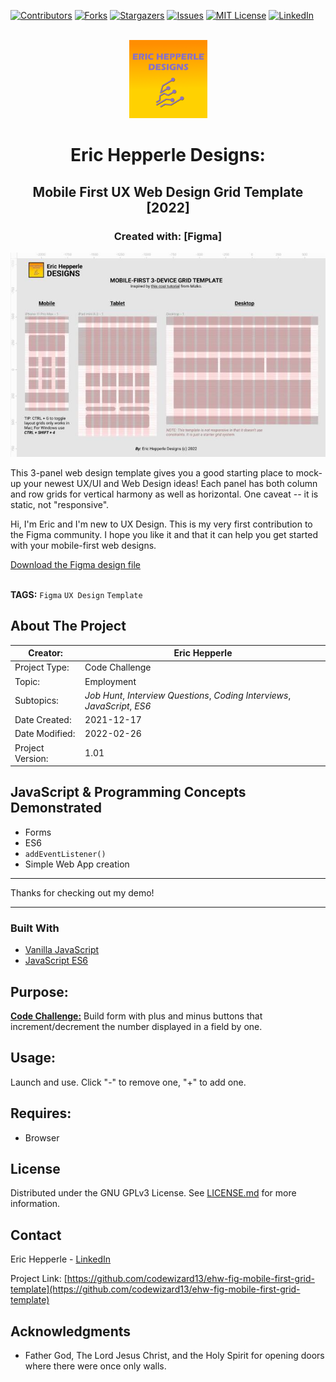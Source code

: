 <div id="top"></div>
<!--
*** Readme.md by Eric L. Hepperle
*** Inspired by the Best-README-Template at:
*** https://github.com/othneildrew/Best-README-Template
*** Date Created: 02/26/22
-->

<!-- PROJECT SHIELDS -->
<!--
*** I'm using markdown "reference style" links for readability.
*** Reference links are enclosed in brackets [ ] instead of parentheses ( ).
*** See the bottom of this document for the declaration of the reference variables
*** for contributors-url, forks-url, etc. This is an optional, concise syntax you may use.
*** https://www.markdownguide.org/basic-syntax/#reference-style-links
-->
[![Contributors][contributors-shield]][contributors-url]
[![Forks][forks-shield]][forks-url]
[![Stargazers][stars-shield]][stars-url]
[![Issues][issues-shield]][issues-url]
[![MIT License][license-shield]][license-url]
[![LinkedIn][linkedin-shield]][linkedin-url]

<!-- PROJECT LOGO -->
<br />

<div align="center">
  <a href="https://erichepperle.com">
    <img src="pix/logo-eric-hepperle-designs.png" alt="Logo">
  </a>
</div>


<h1 align="center">Eric Hepperle Designs:</h1>

<h2 align="center">Mobile First UX Web Design Grid Template [2022]</h2>

<h3 align="center">Created with: [Figma]</h3>

<img src="pix\ehd-ss-mobile-first-template-01.jpg" title="Mobile First UX Web Design Grid Template [2022]">


This 3-panel web design template gives you a good starting place to mock-up your newest UX/UI and Web Design ideas! Each panel has both column and row grids for vertical harmony as well as horizontal. One caveat -- it is static, not "responsive".

Hi, I'm Eric and I'm new to UX Design. This is my very first contribution to the Figma community. I hope you like it and that it can help you get started with your mobile-first web designs.

<section>
    <a href="EHD_20220225_FGM_RespGrid_3Panel_MobileFirst_01.01.fig">Download the Figma design file</a>
</section>

<br>

<!-- TAGS -->
**TAGS:** `Figma` `UX Design` `Template`


<!-- TABLE OF CONTENTS could go here -->

<!-- ABOUT THE PROJECT -->

## About The Project


| Creator:         | Eric Hepperle                                                |
| ---------------- | ------------------------------------------------------------ |
| Project Type:    | Code Challenge                                               |
| Topic:           | Employment                                                   |
| Subtopics:       | *Job Hunt*, *Interview Questions*, *Coding Interviews*, *JavaScript*, *ES6* |
| Date Created:    | 2021-12-17                                                   |
| Date Modified:   | 2022-02-26                                                           |
| Project Version: | 1.01                                                         |

## JavaScript & Programming Concepts Demonstrated
* Forms
* ES6
* `addEventListener()`
* Simple Web App creation

---

Thanks for checking out my demo!

---

### Built With

* [Vanilla JavaScript](https://thisinterestsme.com/vanilla-javascript/)
* [JavaScript ES6](https://exploringjs.com/es6/)

<!-- GETTING STARTED -->

## Purpose:

**<u>Code Challenge:</u>** Build form with plus and minus buttons that increment/decrement the number displayed in a field by one.

## Usage:

Launch and use. Click "-" to remove one, "+" to add one.

## Requires:

* Browser

<!-- LICENSE -->
## License

Distributed under the GNU GPLv3 License. See [LICENSE.md](LICENSE.md) for more information.

<!-- CONTACT -->

## Contact

Eric Hepperle - [LinkedIn][linkedin-url]

Project Link: [https://github.com/codewizard13/ehw-fig-mobile-first-grid-template](https://github.com/codewizard13/ehw-fig-mobile-first-grid-template)

<!-- ACKNOWLEDGMENTS -->

## Acknowledgments

* Father God, The Lord Jesus Christ, and the Holy Spirit for opening doors where there were once only walls.

<!-- MARKDOWN LINKS & IMAGES -->
<!-- https://www.markdownguide.org/basic-syntax/#reference-style-links -->
[contributors-shield]: https://img.shields.io/github/contributors/codewizard13/ehw-fig-mobile-first-grid-template.svg?style=for-the-badge
[contributors-url]: https://github.com/codewizard13/ehw-fig-mobile-first-grid-template/graphs/contributors
[forks-shield]: https://img.shields.io/github/forks/codewizard13/ehw-fig-mobile-first-grid-template.svg?style=for-the-badge
[forks-url]: https://github.com/codewizard13/ehw-fig-mobile-first-grid-template/network/members
[stars-shield]: https://img.shields.io/github/stars/codewizard13/ehw-fig-mobile-first-grid-template.svg?style=for-the-badge
[stars-url]: https://github.com/codewizard13/ehw-fig-mobile-first-grid-template/stargazers
[issues-shield]: https://img.shields.io/github/issues/codewizard13/ehw-fig-mobile-first-grid-template.svg?style=for-the-badge
[issues-url]: https://github.com/codewizard13/ehw-fig-mobile-first-grid-template/issues
[license-shield]: https://img.shields.io/github/license/codewizard13/ehw-fig-mobile-first-grid-template.svg?style=for-the-badge
[license-url]: https://github.com/codewizard13/ehw-fig-mobile-first-grid-template/blob/master/LICENSE.txt
[linkedin-shield]: https://img.shields.io/badge/-LinkedIn-black.svg?style=for-the-badge&logo=linkedin&colorB=555
[linkedin-url]: https://linkedin.com/in/erichepperle
[product-screenshot]: https://github.com/codewizard13/ehw-fig-mobile-first-grid-template/blob/master/pix/screenshot_fiddle.jpg
[fiddle-url]: https://jsfiddle.net/codeslayer2010/hmxrq7uj
